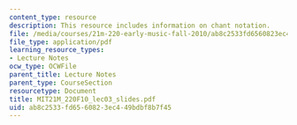 ```yaml
---
content_type: resource
description: This resource includes information on chant notation.
file: /media/courses/21m-220-early-music-fall-2010/ab8c2533fd6560823ec449bdbf8b7f45_MIT21M_220F10_lec03_slides.pdf
file_type: application/pdf
learning_resource_types:
- Lecture Notes
ocw_type: OCWFile
parent_title: Lecture Notes
parent_type: CourseSection
resourcetype: Document
title: MIT21M_220F10_lec03_slides.pdf
uid: ab8c2533-fd65-6082-3ec4-49bdbf8b7f45
---
```


